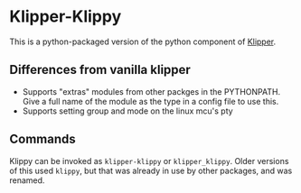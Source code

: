 # Klipper-Klippy

This is a python-packaged version of the python component of [Klipper](Klipper3d.com).

## Differences from vanilla klipper
* Supports "extras" modules from other packges in the PYTHONPATH. Give a full name of the module as the type in a config file to use this.
* Supports setting group and mode on the linux mcu's pty

## Commands
Klippy can be invoked as `klipper-klippy` or `klipper_klippy`.
Older versions of this used `klippy`, but that was already in use by other packages, and was renamed.
